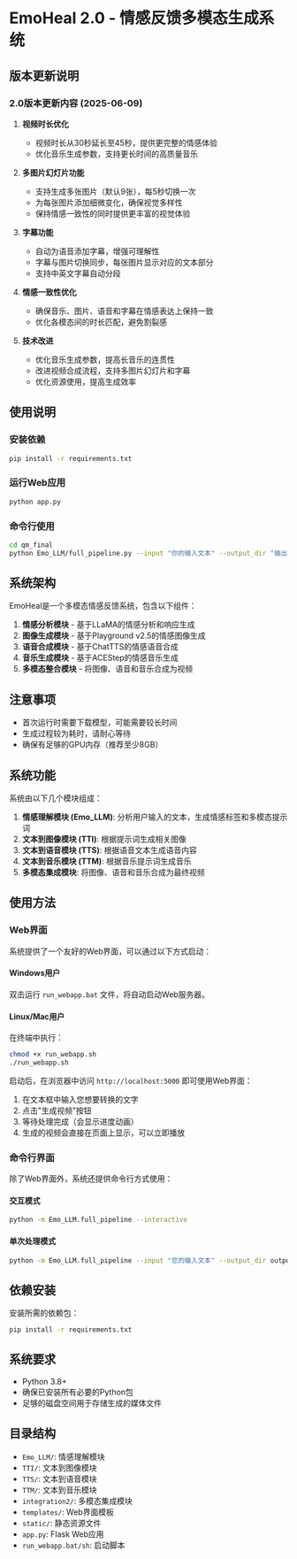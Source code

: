 # EmoHeal 2.0 - 情感反馈多模态生成系统

## 版本更新说明

### 2.0版本更新内容 (2025-06-09)

1. **视频时长优化**
   - 视频时长从30秒延长至45秒，提供更完整的情感体验
   - 优化音乐生成参数，支持更长时间的高质量音乐

2. **多图片幻灯片功能**
   - 支持生成多张图片（默认9张），每5秒切换一次
   - 为每张图片添加细微变化，确保视觉多样性
   - 保持情感一致性的同时提供更丰富的视觉体验

3. **字幕功能**
   - 自动为语音添加字幕，增强可理解性
   - 字幕与图片切换同步，每张图片显示对应的文本部分
   - 支持中英文字幕自动分段

4. **情感一致性优化**
   - 确保音乐、图片、语音和字幕在情感表达上保持一致
   - 优化各模态间的时长匹配，避免割裂感

5. **技术改进**
   - 优化音乐生成参数，提高长音乐的连贯性
   - 改进视频合成流程，支持多图片幻灯片和字幕
   - 优化资源使用，提高生成效率

## 使用说明

### 安装依赖

```bash
pip install -r requirements.txt
```

### 运行Web应用

```bash
python app.py
```

### 命令行使用

```bash
cd qm_final
python Emo_LLM/full_pipeline.py --input "你的输入文本" --output_dir "输出目录"
```

## 系统架构

EmoHeal是一个多模态情感反馈系统，包含以下组件：

1. **情感分析模块** - 基于LLaMA的情感分析和响应生成
2. **图像生成模块** - 基于Playground v2.5的情感图像生成
3. **语音合成模块** - 基于ChatTTS的情感语音合成
4. **音乐生成模块** - 基于ACEStep的情感音乐生成
5. **多模态整合模块** - 将图像、语音和音乐合成为视频

## 注意事项

- 首次运行时需要下载模型，可能需要较长时间
- 生成过程较为耗时，请耐心等待
- 确保有足够的GPU内存（推荐至少8GB）

## 系统功能

系统由以下几个模块组成：

1. **情感理解模块 (Emo_LLM)**: 分析用户输入的文本，生成情感标签和多模态提示词
2. **文本到图像模块 (TTI)**: 根据提示词生成相关图像
3. **文本到语音模块 (TTS)**: 根据语音文本生成语音内容
4. **文本到音乐模块 (TTM)**: 根据音乐提示词生成音乐
5. **多模态集成模块**: 将图像、语音和音乐合成为最终视频

## 使用方法

### Web界面

系统提供了一个友好的Web界面，可以通过以下方式启动：

#### Windows用户

双击运行 `run_webapp.bat` 文件，将自动启动Web服务器。

#### Linux/Mac用户

在终端中执行：

```bash
chmod +x run_webapp.sh
./run_webapp.sh
```

启动后，在浏览器中访问 `http://localhost:5000` 即可使用Web界面：

1. 在文本框中输入您想要转换的文字
2. 点击"生成视频"按钮
3. 等待处理完成（会显示进度动画）
4. 生成的视频会直接在页面上显示，可以立即播放

### 命令行界面

除了Web界面外，系统还提供命令行方式使用：

#### 交互模式

```bash
python -m Emo_LLM.full_pipeline --interactive
```

#### 单次处理模式

```bash
python -m Emo_LLM.full_pipeline --input "您的输入文本" --output_dir output_videos
```

## 依赖安装

安装所需的依赖包：

```bash
pip install -r requirements.txt
```

## 系统要求

- Python 3.8+
- 确保已安装所有必要的Python包
- 足够的磁盘空间用于存储生成的媒体文件

## 目录结构

- `Emo_LLM/`: 情感理解模块
- `TTI/`: 文本到图像模块
- `TTS/`: 文本到语音模块
- `TTM/`: 文本到音乐模块
- `integration2/`: 多模态集成模块
- `templates/`: Web界面模板
- `static/`: 静态资源文件
- `app.py`: Flask Web应用
- `run_webapp.bat/sh`: 启动脚本 